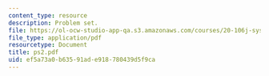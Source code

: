 ```yaml
---
content_type: resource
description: Problem set.
file: https://ol-ocw-studio-app-qa.s3.amazonaws.com/courses/20-106j-systems-microbiology-fall-2006/ef5a73a0b63591ade918780439d5f9ca_ps2.pdf
file_type: application/pdf
resourcetype: Document
title: ps2.pdf
uid: ef5a73a0-b635-91ad-e918-780439d5f9ca
---
```

